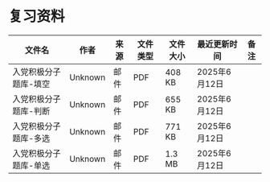 # 复习资料

文件名|作者|来源|文件类型|文件大小|最近更新时间|备注
---|---|---|---|---|---|---
入党积极分子题库-填空|Unknown|邮件|PDF|408 KB|2025年6月12日|
入党积极分子题库-判断|Unknown|邮件|PDF|655 KB|2025年6月12日|
入党积极分子题库-多选|Unknown|邮件|PDF|771 KB|2025年6月12日|
入党积极分子题库-单选|Unknown|邮件|PDF|1.3 MB|2025年6月12日|
